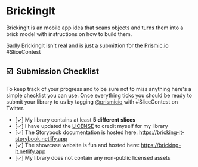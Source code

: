 # BrickingIt

BrickingIt is an mobile app idea that scans objects and turns them into a brick model with instructions on how to build them.

Sadly BrickingIt isn't real and is just a submittion for the [Prismic.io](www.prismic.io) #SliceContest

## ☑️ &nbsp;Submission Checklist

To keep track of your progress and to be sure not to miss anything here's a simple checklist you can use. Once everything ticks you should be ready to submit your library to us by tagging [@prismicio](https://twitter.com/prismicio) with #SliceContest on Twitter.

- [&#10003;] My library contains at least **5 different slices**
- [&#10003;] I have updated the [LICENSE](./LICENSE) to credit myself for my library
- [&#10003;] The Storybook documentation is hosted here: https://bricking-it-storybook.netlify.app
- [&#10003;] The showcase website is fun and hosted here: https://bricking-it.netlify.app
- [&#10003;] My library does not contain any non-public licensed assets
